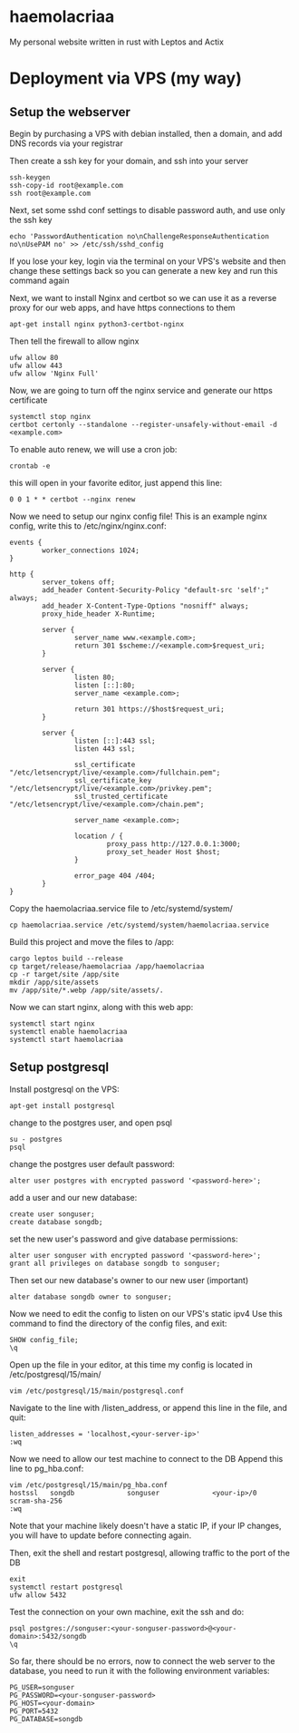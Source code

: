 # haemolacriaa 
My personal website written in rust with Leptos and Actix 

# Deployment via VPS (my way) 

## Setup the webserver

Begin by purchasing a VPS with debian installed, 
then a domain, and add DNS records via your registrar 

Then create a ssh key for your domain, and ssh into your server 
```
ssh-keygen
ssh-copy-id root@example.com
ssh root@example.com
```

Next, set some sshd conf settings to disable password auth, 
and use only the ssh key
```
echo 'PasswordAuthentication no\nChallengeResponseAuthentication no\nUsePAM no' >> /etc/ssh/sshd_config
```
If you lose your key, login via the terminal on your VPS's website 
and then change these settings back so you can generate a new key 
and run this command again 

Next, we want to install Nginx and certbot so we can use it 
as a reverse proxy for our web apps, and have https connections to them
```
apt-get install nginx python3-certbot-nginx
```

Then tell the firewall to allow nginx
```
ufw allow 80
ufw allow 443
ufw allow 'Nginx Full'
```

Now, we are going to turn off the nginx service and generate our https certificate
```
systemctl stop nginx
certbot certonly --standalone --register-unsafely-without-email -d <example.com>
```

To enable auto renew, we will use a cron job:
```
crontab -e
```

this will open in your favorite editor, just append this line:
```
0 0 1 * * certbot --nginx renew
```

Now we need to setup our nginx config file! 
This is an example nginx config, write this to /etc/nginx/nginx.conf:
```
events {
        worker_connections 1024;
}

http {
        server_tokens off;
        add_header Content-Security-Policy "default-src 'self';" always;
        add_header X-Content-Type-Options "nosniff" always;
        proxy_hide_header X-Runtime;

        server {
                server_name www.<example.com>;
                return 301 $scheme://<example.com>$request_uri;
        }

        server {
                listen 80;
                listen [::]:80;
                server_name <example.com>;

                return 301 https://$host$request_uri;
        }

        server {
                listen [::]:443 ssl;
                listen 443 ssl;

                ssl_certificate "/etc/letsencrypt/live/<example.com>/fullchain.pem";
                ssl_certificate_key "/etc/letsencrypt/live/<example.com>/privkey.pem";
                ssl_trusted_certificate "/etc/letsencrypt/live/<example.com>/chain.pem";

                server_name <example.com>;

                location / {
                        proxy_pass http://127.0.0.1:3000;
                        proxy_set_header Host $host;
                }

                error_page 404 /404;
        }
}
```

Copy the haemolacriaa.service file to /etc/systemd/system/
```
cp haemolacriaa.service /etc/systemd/system/haemolacriaa.service
```

Build this project and move the files to /app:
```
cargo leptos build --release
cp target/release/haemolacriaa /app/haemolacriaa
cp -r target/site /app/site
mkdir /app/site/assets
mv /app/site/*.webp /app/site/assets/.
```

Now we can start nginx, along with this web app:
```
systemctl start nginx
systemctl enable haemolacriaa
systemctl start haemolacriaa
```

## Setup postgresql

Install postgresql on the VPS:
```
apt-get install postgresql
```

change to the postgres user, and open psql
```
su - postgres
psql
```

change the postgres user default password:
```
alter user postgres with encrypted password '<password-here>';
```

add a user and our new database:
```
create user songuser;
create database songdb;
```

set the new user's password and give database permissions:
```
alter user songuser with encrypted password '<password-here>';
grant all privileges on database songdb to songuser;
```

Then set our new database's owner to our new user (important)
```
alter database songdb owner to songuser;
```

Now we need to edit the config to listen on our VPS's static ipv4 
Use this command to find the directory of the config files, and exit:
```
SHOW config_file;
\q
```

Open up the file in your editor, at this time my config is located in
/etc/postgresql/15/main/
```
vim /etc/postgresql/15/main/postgresql.conf
```

Navigate to the line with /listen_address, or append this line 
in the file, and quit:
```
listen_addresses = 'localhost,<your-server-ip>'
:wq
```

Now we need to allow our test machine to connect to the DB
Append this line to pg_hba.conf:
```
vim /etc/postgresql/15/main/pg_hba.conf
hostssl   songdb             songuser             <your-ip>/0        scram-sha-256
:wq
```

Note that your machine likely doesn't have a static IP, if your IP changes, 
you will have to update <your-ip> before connecting again.

Then, exit the shell and restart postgresql, allowing traffic to the port of the DB
```
exit
systemctl restart postgresql
ufw allow 5432
```

Test the connection on your own machine, exit the ssh and do:
```
psql postgres://songuser:<your-songuser-password>@<your-domain>:5432/songdb
\q
```

So far, there should be no errors, now to connect the web server to the
database, you need to run it with the following environment variables:
```
PG_USER=songuser
PG_PASSWORD=<your-songuser-password>
PG_HOST=<your-domain>
PG_PORT=5432
PG_DATABASE=songdb
```
